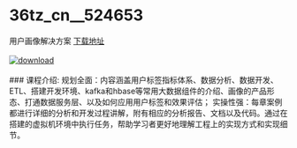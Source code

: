 # 36tz_cn__524653
用户画像解决方案
[下载地址](http://www.36tz.cn/article/524653 "下载地址")
<br/></br>[![download](http://36tz.cn/muke_img/2019_02_4-4-300x169.png "下载地址")](http://www.36tz.cn/article/524653 "下载地址")
<br/></br>### 课程介绍:
规划全面：内容涵盖用户标签指标体系、数据分析、数据开发、ETL、搭建开发环境、kafka和hbase等常用大数据组件的介绍、画像的产品形态、打通数据服务层、以及如何应用用户标签和效果评估；
实操性强：每章案例都进行详细的分析和开发过程讲解，附有相应的分析报告、文档以及代码。通过在搭建的虚拟机环境中执行任务，帮助学习者更好地理解工程上的实现方式和实现细节。


